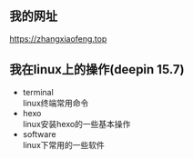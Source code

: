 ## 我的网址

https://zhangxiaofeng.top  

## 我在linux上的操作(deepin 15.7)  

 - terminal  
 linux终端常用命令  
 - hexo  
 linux安装hexo的一些基本操作  
 - software  
 linux下常用的一些软件  
